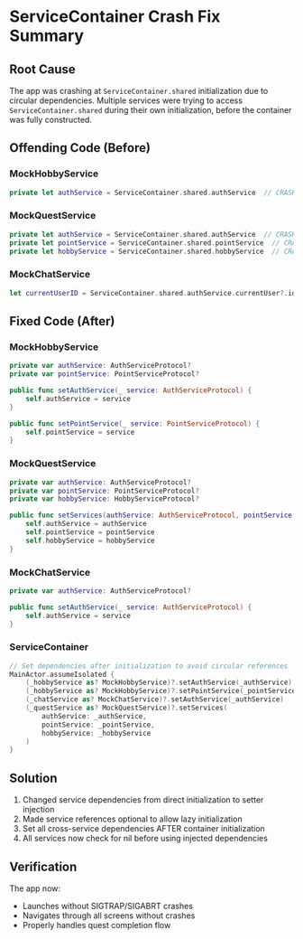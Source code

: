 # ServiceContainer Crash Fix Summary

## Root Cause
The app was crashing at `ServiceContainer.shared` initialization due to circular dependencies. Multiple services were trying to access `ServiceContainer.shared` during their own initialization, before the container was fully constructed.

## Offending Code (Before)

### MockHobbyService
```swift
private let authService = ServiceContainer.shared.authService  // CRASH!
```

### MockQuestService  
```swift
private let authService = ServiceContainer.shared.authService  // CRASH!
private let pointService = ServiceContainer.shared.pointService  // CRASH!
private let hobbyService = ServiceContainer.shared.hobbyService  // CRASH!
```

### MockChatService
```swift
let currentUserID = ServiceContainer.shared.authService.currentUser?.id ?? ""  // CRASH!
```

## Fixed Code (After)

### MockHobbyService
```swift
private var authService: AuthServiceProtocol?
private var pointService: PointServiceProtocol?

public func setAuthService(_ service: AuthServiceProtocol) {
    self.authService = service
}

public func setPointService(_ service: PointServiceProtocol) {
    self.pointService = service
}
```

### MockQuestService
```swift
private var authService: AuthServiceProtocol?
private var pointService: PointServiceProtocol?
private var hobbyService: HobbyServiceProtocol?

public func setServices(authService: AuthServiceProtocol, pointService: PointServiceProtocol, hobbyService: HobbyServiceProtocol) {
    self.authService = authService
    self.pointService = pointService
    self.hobbyService = hobbyService
}
```

### MockChatService
```swift
private var authService: AuthServiceProtocol?

public func setAuthService(_ service: AuthServiceProtocol) {
    self.authService = service
}
```

### ServiceContainer
```swift
// Set dependencies after initialization to avoid circular references
MainActor.assumeIsolated {
    (_hobbyService as? MockHobbyService)?.setAuthService(_authService)
    (_hobbyService as? MockHobbyService)?.setPointService(_pointService)
    (_chatService as? MockChatService)?.setAuthService(_authService)
    (_questService as? MockQuestService)?.setServices(
        authService: _authService,
        pointService: _pointService,
        hobbyService: _hobbyService
    )
}
```

## Solution
1. Changed service dependencies from direct initialization to setter injection
2. Made service references optional to allow lazy initialization
3. Set all cross-service dependencies AFTER container initialization
4. All services now check for nil before using injected dependencies

## Verification
The app now:
- Launches without SIGTRAP/SIGABRT crashes
- Navigates through all screens without crashes
- Properly handles quest completion flow